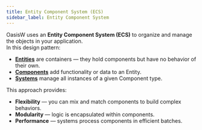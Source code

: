 ```yaml
---
title: Entity Component System (ECS)
sidebar_label: Entity Component System
---
```


OasisW uses an **Entity Component System (ECS)** to organize and manage the objects in your application.  
In this design pattern:

- **[Entities](https://manual.oasisserver.link/engine/classes/Entity.html)** are containers — they hold components but have no behavior of their own.
- **[Components](https://manual.oasisserver.link/engine/classes/Component.html)** add functionality or data to an Entity.
- **[Systems](https://manual.oasisserver.link/engine/classes/ComponentSystem.html)** manage all instances of a given Component type.

This approach provides:

- **Flexibility** — you can mix and match components to build complex behaviors.
- **Modularity** — logic is encapsulated within components.
- **Performance** — systems process components in efficient batches.
